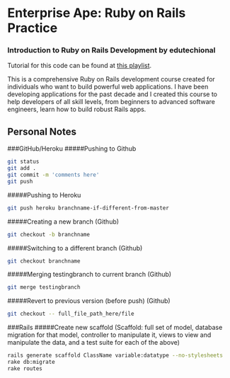 Enterprise Ape: Ruby on Rails Practice
========================================

### Introduction to Ruby on Rails Development by edutechional

Tutorial for this code can be found at [this playlist](https://www.youtube.com/playlist?list=PLgYiyoyNPrv-j6vFyXP8mgRyvpRqFkjb8).

This is a comprehensive Ruby on Rails development course created for individuals who want to build powerful web applications. I have been developing applications for the past decade and I created this course to help developers of all skill levels, from beginners to advanced software engineers, learn how to build robust Rails apps.

## Personal Notes

###GitHub/Heroku
#####Pushing to Github
```bash
git status
git add .
git commit -m 'comments here'
git push
```

#####Pushing to Heroku
```bash
git push heroku branchname-if-different-from-master
```

#####Creating a new branch (Github)
```bash
git checkout -b branchname
```

#####Switching to a different branch (Github)
```bash
git checkout branchname
```

#####Merging testingbranch to current branch (Github)
```bash
git merge testingbranch
```

#####Revert to previous version (before push) (Github)
```bash
git checkout -- full_file_path_here/file
```


###Rails
#####Create new scaffold
(Scaffold: full set of model, database migration for that model, controller to manipulate it, views to view and manipulate the data, and a test suite for each of the above)
```bash
rails generate scaffold ClassName variable:datatype --no-stylesheets
rake db:migrate
rake routes
```